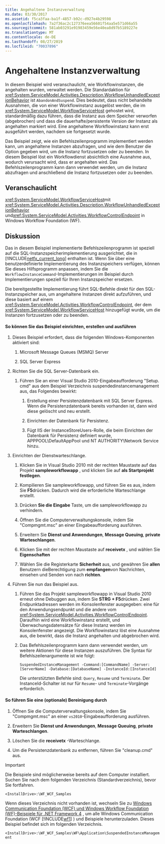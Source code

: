 ```yaml
---
title: Angehaltene Instanzverwaltung
ms.date: 03/30/2017
ms.assetid: f5ca3faa-ba1f-4857-b92c-d927e4b29598
ms.openlocfilehash: 7a2f36ac2c127376eea56601f54aa5e571d66a55
ms.sourcegitcommit: 581ab03291e91983459e56e40ea8d97b5189227e
ms.translationtype: MT
ms.contentlocale: de-DE
ms.lasthandoff: 08/27/2019
ms.locfileid: "70037896"
---
```

# <a name="suspended-instance-management"></a>Angehaltene Instanzverwaltung
In diesem Beispiel wird veranschaulicht, wie Workflowinstanzen, die angehalten wurden, verwaltet werden.  Die Standardaktion für <xref:System.ServiceModel.Activities.Description.WorkflowUnhandledExceptionBehavior> ist `AbandonAndSuspend`. Dies bedeutet, dass nicht behandelte Ausnahmen, die von einer Workflowinstanz ausgelöst werden, die im <xref:System.ServiceModel.WorkflowServiceHost> gehostet wird, standardmäßig dazu führen, dass die Instanz aus dem Speicher verworfen (abgebrochen) und dass die dauerhafte/persistente Version der Instanz als angehalten markiert wird. Eine angehaltene Workflowinstanz kann erst ausgeführt werden, nachdem sie fortgesetzt wurde.

 Das Beispiel zeigt, wie ein Befehlszeilenprogramm implementiert werden kann, um angehaltene Instanzen abzufragen, und wie dem Benutzer die Option gegeben wird, um die Instanz fortzusetzen oder zu beenden. In diesem Beispiel löst ein Workflowdienst absichtlich eine Ausnahme aus, wodurch verursacht wird, dass er angehalten wird. Das Befehlszeilenprogramm kann dann verwendet werden, um die Instanz abzufragen und anschließend die Instanz fortzusetzen oder zu beenden.

## <a name="demonstrates"></a>Veranschaulicht
 <xref:System.ServiceModel.WorkflowServiceHost>mit <xref:System.ServiceModel.Activities.Description.WorkflowUnhandledExceptionBehavior> und<xref:System.ServiceModel.Activities.WorkflowControlEndpoint> in Windows Workflow Foundation (WF).

## <a name="discussion"></a>Diskussion
 Das in diesem Beispiel implementierte Befehlszeilenprogramm ist speziell auf die SQL-Instanzspeicherimplementierung ausgerichtet, die in [!INCLUDE[netfx_current_long](../../../../includes/netfx-current-long-md.md)] enthalten ist. Wenn Sie über eine benutzerdefinierte Implementierung des Instanzspeichers verfügen, können Sie dieses Hilfsprogramm anpassen, indem Sie die `WorkflowInstanceCommand`-Implementierungen im Beispiel durch Implementierungen speziell für Ihren Instanzspeicher ersetzen.

 Die bereitgestellte Implementierung führt SQL-Befehle direkt für den SQL-Instanzspeicher aus, um angehaltene Instanzen direkt aufzuführen, und diese basiert auf einem <xref:System.ServiceModel.Activities.WorkflowControlEndpoint>, der dem <xref:System.ServiceModel.WorkflowServiceHost> hinzugefügt wurde, um die Instanzen fortzusetzen oder zu beenden.

#### <a name="to-set-up-build-and-run-the-sample"></a>So können Sie das Beispiel einrichten, erstellen und ausführen

1. Dieses Beispiel erfordert, dass die folgenden Windows-Komponenten aktiviert sind:

    1. Microsoft Message Queues (MSMQ) Server

    2. SQL Server Express

2. Richten Sie die SQL Server-Datenbank ein.

    1. Führen Sie an einer Visual Studio 2010-Eingabeaufforderung "Setup. cmd" aus dem Beispiel Verzeichnis suspendedinstancemanagement aus, das Folgendes bewirkt:

        1. Erstellung einer Persistenzdatenbank mit SQL Server Express. Wenn die Persistenzdatenbank bereits vorhanden ist, dann wird diese gelöscht und neu erstellt.

        2. Einrichten der Datenbank für Persistenz.

        3. Fügt IIS der InstanceStoreUsers-Rolle, die beim Einrichten der Datenbank für Persistenz definiert wurde, APPPOOL\DefaultAppPool und NT AUTHORITY\Network Service hinzu.

3. Einrichten der Dienstwarteschlange.

    1. Klicken Sie in Visual Studio 2010 mit der rechten Maustaste auf das Projekt **sampleworkflowapp** , und klicken Sie auf **als Startprojekt festlegen**.

    2. Kompilieren Sie sampleworkflowapp, und führen Sie es aus, indem Sie **F5**drücken. Dadurch wird die erforderliche Warteschlange erstellt.

    3. Drücken **Sie die Eingabe** Taste, um die sampleworkflowapp zu verhindern.

    4. Öffnen Sie die Computerverwaltungskonsole, indem Sie "Compmgmt.msc" an einer Eingabeaufforderung ausführen.

    5. Erweitern Sie **Dienst und Anwendungen**, **Message Queuing**, **private Warteschlangen**.

    6. Klicken Sie mit der rechten Maustaste auf **receivetx** , und wählen Sie **Eigenschaften**

    7. Wählen Sie die Registerkarte **Sicherheit** aus, und gewähren Sie **allen** Benutzern dieBerechtigung zum **empfangen**von Nachrichten, einsehen und Senden von nach **richten**.

4. Führen Sie nun das Beispiel aus.

    1. Führen Sie das Projekt sampleworkflowapp in Visual Studio 2010 erneut ohne Debuggen aus, indem Sie **STRG + F5**drücken. Zwei Endpunktadressen werden im Konsolenfenster ausgegeben: eine für den Anwendungsendpunkt und die andere vom <xref:System.ServiceModel.Activities.WorkflowControlEndpoint>. Daraufhin wird eine Workflowinstanz erstellt, und Überwachungsdatensätze für diese Instanz werden im Konsolenfenster angezeigt. Die Workflowinstanz löst eine Ausnahme aus, die bewirkt, dass die Instanz angehalten und abgebrochen wird.

    2. Das Befehlszeilenprogramm kann dann verwendet werden, um weitere Aktionen für diese Instanzen auszuführen. Die Syntax für Befehlszeilenargumente ist wie folgt:

         `SuspendedInstanceManagement -Command:[CommandName] -Server:[ServerName] -Database:[DatabaseName] -InstanceId:[InstanceId]`

         Die unterstützten Befehle sind: `Query`, `Resume` und `Terminate`.  Der InstanceId-Schalter ist nur für `Resume`- und `Terminate`-Vorgänge erforderlich.

#### <a name="to-cleanup-optional"></a>So führen Sie eine (optionale) Bereinigung durch

1. Öffnen Sie die Computerverwaltungskonsole, indem Sie "Compmgmt.msc" an einer `vs2010`-Eingabeaufforderung ausführen.

2. Erweitern Sie **Dienst und Anwendungen**, **Message Queuing**, **private Warteschlangen**.

3. Löschen Sie die **receivetx** -Warteschlange.

4. Um die Persistenzdatenbank zu entfernen, führen Sie "cleanup.cmd" aus.

> [!IMPORTANT]
> Die Beispiele sind möglicherweise bereits auf dem Computer installiert. Suchen Sie nach dem folgenden Verzeichnis (Standardverzeichnis), bevor Sie fortfahren.  
>   
> `<InstallDrive>:\WF_WCF_Samples`  
>   
> Wenn dieses Verzeichnis nicht vorhanden ist, wechseln Sie zu [Windows Communication Foundation (WCF) und Windows Workflow Foundation (WF)-Beispiele für .NET Framework 4](https://go.microsoft.com/fwlink/?LinkId=150780) , um alle Windows Communication Foundation (WCF [!INCLUDE[wf1](../../../../includes/wf1-md.md)] ) und Beispiele herunterzuladen. Dieses Beispiel befindet sich im folgenden Verzeichnis.  
>   
> `<InstallDrive>:\WF_WCF_Samples\WF\Application\SuspendedInstanceManagement`
